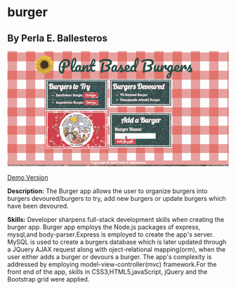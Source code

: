 # burger
## By Perla E. Ballesteros

![Demo gif](./public/assets/img/demogif.gif)

[Demo Version](https://protected-lake-39232.herokuapp.com/)

**Description:**
The Burger app allows the user to organize burgers into burgers devoured/burgers to try, add new burgers or update burgers which have been devoured. 

**Skills:**
Developer sharpens full-stack development skills when creating the burger app. Burger app employs the Node.js packages of express, mysql,and body-parser.Express is employed to create the app's server. MySQL is used to create a burgers database which is later updated through a JQuery AJAX request along with oject-relational mapping(orm), when the user either adds a burger or devours a burger. The app's complexity is addressed by employing model-view-controller(mvc) framework.For the front end of the app, skills in CSS3,HTML5,javaScript, jQuery and the Bootstrap grid were applied. 
